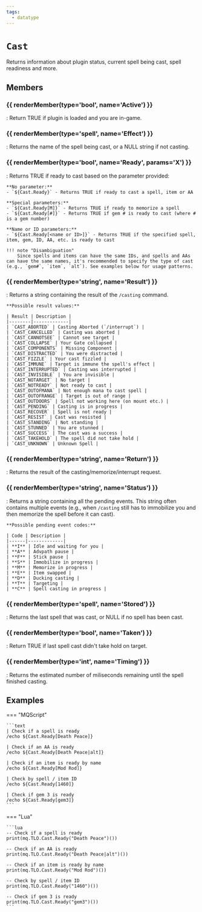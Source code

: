 ```yaml
---
tags:
  - datatype
---
```

# `Cast`

<!--dt-desc-start-->
Returns information about plugin status, current spell being cast, spell readiness and more.
<!--dt-desc-end-->

## Members
<!--dt-members-start-->
### {{ renderMember(type='bool', name='Active') }}

:   Return TRUE if plugin is loaded and you are in-game.

### {{ renderMember(type='spell', name='Effect') }}

:   Returns the name of the spell being cast, or a NULL string if not casting.

### {{ renderMember(type='bool', name='Ready', params='X') }}

:   Returns TRUE if ready to cast based on the parameter provided:

    **No parameter:**
    - `${Cast.Ready}` - Returns TRUE if ready to cast a spell, item or AA

    **Special parameters:**
    - `${Cast.Ready[M]}` - Returns TRUE if ready to memorize a spell
    - `${Cast.Ready[#]}` - Returns TRUE if gem # is ready to cast (where # is a gem number)

    **Name or ID parameters:**
    - `${Cast.Ready[<name or ID>]}` - Returns TRUE if the specified spell, item, gem, ID, AA, etc. is ready to cast
    
    !!! note "Disambiguation"
        Since spells and items can have the same IDs, and spells and AAs can have the same names, it's recommended to specify the type of cast (e.g., `gem#`, `item`, `alt`). See examples below for usage patterns.

### {{ renderMember(type='string', name='Result') }}

:   Returns a string containing the result of the `/casting` command.

    **Possible result values:**
    
    | Result | Description |
    |--------|-------------|
    | `CAST_ABORTED` | Casting Aborted (`/interrupt`) |
    | `CAST_CANCELLED` | Casting was aborted |
    | `CAST_CANNOTSEE` | Cannot see target |
    | `CAST_COLLAPSE` | Your Gate collapsed |
    | `CAST_COMPONENTS` | Missing Component |
    | `CAST_DISTRACTED` | You were distracted |
    | `CAST_FIZZLE` | Your cast fizzled |
    | `CAST_IMMUNE` | Target is immune the spell's effect |
    | `CAST_INTERRUPTED` | Casting was interrupted |
    | `CAST_INVISIBLE` | You are invisible |
    | `CAST_NOTARGET` | No target |
    | `CAST_NOTREADY` | Not ready to cast |
    | `CAST_OUTOFMANA` | Not enough mana to cast spell |
    | `CAST_OUTOFRANGE` | Target is out of range |
    | `CAST_OUTDOORS` | Spell not working here (on mount etc.) |
    | `CAST_PENDING` | Casting is in progress |
    | `CAST_RECOVER` | Spell is not ready |
    | `CAST_RESIST` | Cast was resisted |
    | `CAST_STANDING` | Not standing |
    | `CAST_STUNNED` | You are stunned |
    | `CAST_SUCCESS` | The cast was a success |
    | `CAST_TAKEHOLD` | The spell did not take hold |
    | `CAST_UNKNOWN` | Unknown Spell |

### {{ renderMember(type='string', name='Return') }}

:   Returns the result of the casting/memorize/interrupt request.

### {{ renderMember(type='string', name='Status') }}

:   Returns a string containing all the pending events. This string often contains multiple events (e.g., when `/casting` still has to immobilize you and then memorize the spell before it can cast).

    **Possible pending event codes:**
    
    | Code | Description |
    |------|-------------|
    | **I** | Idle and waiting for you |
    | **A** | Advpath pause |
    | **F** | Stick pause |
    | **S** | Immobilize in progress |
    | **M** | Memorize in progress |
    | **E** | Item swapped |
    | **D** | Ducking casting |
    | **T** | Targeting |
    | **C** | Spell casting in progress |

### {{ renderMember(type='spell', name='Stored') }}

:   Returns the last spell that was cast, or NULL if no spell has been cast.

### {{ renderMember(type='bool', name='Taken') }}

:   Return TRUE if last spell cast didn't take hold on target.

### {{ renderMember(type='int', name='Timing') }}

:   Returns the estimated number of miliseconds remaining until the spell finished casting.

<!--dt-members-end-->

## Examples
<!--dt-examples-start-->
=== "MQScript"

    ```text
    | Check if a spell is ready
    /echo ${Cast.Ready[Death Peace]}

    | Check if an AA is ready
    /echo ${Cast.Ready[Death Peace|alt]}

    | Check if an item is ready by name
    /echo ${Cast.Ready[Mod Rod]}

    | Check by spell / item ID
    /echo ${Cast.Ready[1460]}

    | Check if gem 3 is ready
    /echo ${Cast.Ready[gem3]}
    ```

=== "Lua"

    ```lua
    -- Check if a spell is ready
    print(mq.TLO.Cast.Ready("Death Peace")())

    -- Check if an AA is ready
    print(mq.TLO.Cast.Ready("Death Peace|alt")())

    -- Check if an item is ready by name
    print(mq.TLO.Cast.Ready("Mod Rod")())

    -- Check by spell / item ID
    print(mq.TLO.Cast.Ready("1460")())

    -- Check if gem 3 is ready
    print(mq.TLO.Cast.Ready("gem3")())
    ```
<!--dt-examples-end-->

<!--dt-linkrefs-start-->
[bool]: ../macroquest/reference/data-types/datatype-bool.md
[int]: ../macroquest/reference/data-types/datatype-int.md
[spell]: ../macroquest/reference/data-types/datatype-spell.md
[string]: ../macroquest/reference/data-types/datatype-string.md
<!--dt-linkrefs-end-->
